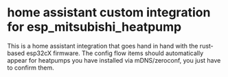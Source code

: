 # home assistant custom integration for esp_mitsubishi_heatpump

This is a home assistant integration that goes hand in hand with the rust-based esp32cX firmware. The config flow items should automatically appear for heatpumps you have installed via mDNS/zeroconf, you just have to confirm them.
